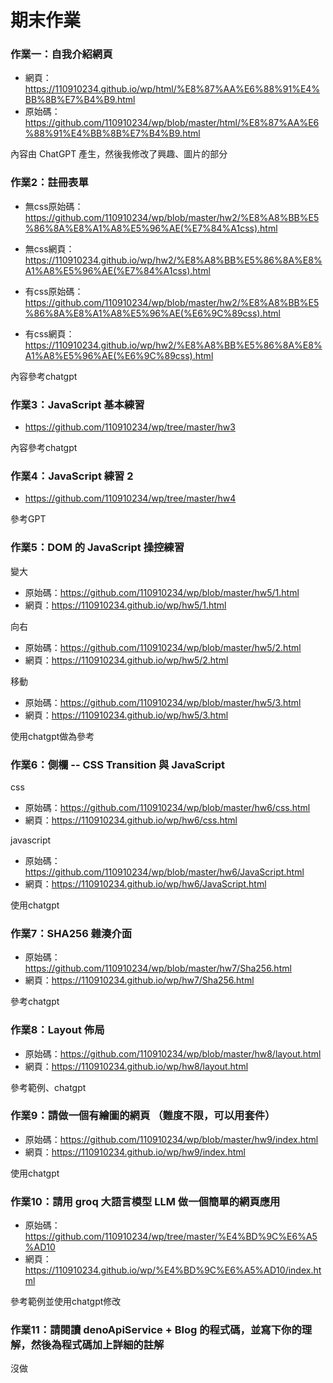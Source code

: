 # 期末作業

### 作業一：自我介紹網頁
* 網頁：https://110910234.github.io/wp/html/%E8%87%AA%E6%88%91%E4%BB%8B%E7%B4%B9.html
* 原始碼：https://github.com/110910234/wp/blob/master/html/%E8%87%AA%E6%88%91%E4%BB%8B%E7%B4%B9.html

內容由 ChatGPT 產生，然後我修改了興趣、圖片的部分

### 作業2：註冊表單
* 無css原始碼：https://github.com/110910234/wp/blob/master/hw2/%E8%A8%BB%E5%86%8A%E8%A1%A8%E5%96%AE(%E7%84%A1css).html
* 無css網頁：https://110910234.github.io/wp/hw2/%E8%A8%BB%E5%86%8A%E8%A1%A8%E5%96%AE(%E7%84%A1css).html

* 有css原始碼：https://github.com/110910234/wp/blob/master/hw2/%E8%A8%BB%E5%86%8A%E8%A1%A8%E5%96%AE(%E6%9C%89css).html
* 有css網頁：https://110910234.github.io/wp/hw2/%E8%A8%BB%E5%86%8A%E8%A1%A8%E5%96%AE(%E6%9C%89css).html

內容參考chatgpt

### 作業3：JavaScript 基本練習
* https://github.com/110910234/wp/tree/master/hw3

內容參考chatgpt

### 作業4：JavaScript 練習 2
* https://github.com/110910234/wp/tree/master/hw4

參考GPT

### 作業5：DOM 的 JavaScript 操控練習
變大
* 原始碼：https://github.com/110910234/wp/blob/master/hw5/1.html
* 網頁：https://110910234.github.io/wp/hw5/1.html

向右
* 原始碼：https://github.com/110910234/wp/blob/master/hw5/2.html
* 網頁：https://110910234.github.io/wp/hw5/2.html

移動
* 原始碼：https://github.com/110910234/wp/blob/master/hw5/3.html
* 網頁：https://110910234.github.io/wp/hw5/3.html

使用chatgpt做為參考

### 作業6：側欄 -- CSS Transition 與 JavaScript
css
* 原始碼：https://github.com/110910234/wp/blob/master/hw6/css.html
* 網頁：https://110910234.github.io/wp/hw6/css.html

javascript
* 原始碼：https://github.com/110910234/wp/blob/master/hw6/JavaScript.html
* 網頁：https://110910234.github.io/wp/hw6/JavaScript.html

使用chatgpt

### 作業7：SHA256 雜湊介面
* 原始碼：https://github.com/110910234/wp/blob/master/hw7/Sha256.html
* 網頁：https://110910234.github.io/wp/hw7/Sha256.html

參考chatgpt

### 作業8：Layout 佈局
* 原始碼：https://github.com/110910234/wp/blob/master/hw8/layout.html
* 網頁：https://110910234.github.io/wp/hw8/layout.html

參考範例、chatgpt

### 作業9：請做一個有繪圖的網頁 （難度不限，可以用套件）
* 原始碼：https://github.com/110910234/wp/blob/master/hw9/index.html
* 網頁：https://110910234.github.io/wp/hw9/index.html

使用chatgpt

### 作業10：請用 groq 大語言模型 LLM 做一個簡單的網頁應用
* 原始碼：https://github.com/110910234/wp/tree/master/%E4%BD%9C%E6%A5%AD10
* 網頁：https://110910234.github.io/wp/%E4%BD%9C%E6%A5%AD10/index.html

參考範例並使用chatgpt修改

### 作業11：請閱讀 denoApiService + Blog 的程式碼，並寫下你的理解，然後為程式碼加上詳細的註解
 沒做

